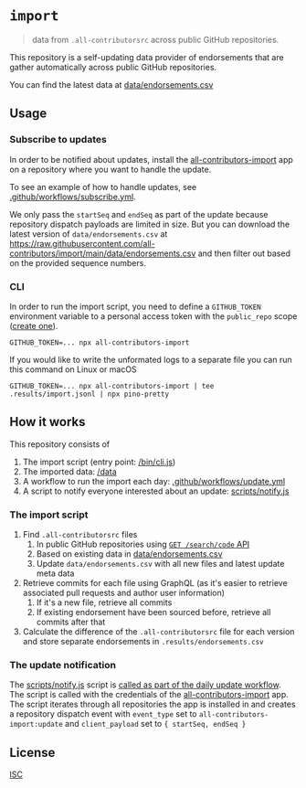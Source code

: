 # `import`

> data from `.all-contributorsrc` across public GitHub repositories. 

This repository is a self-updating data provider of endorsements that are gather automatically across public GitHub repositories.

You can find the latest data at [data/endorsements.csv](data/endorsements.csv)

## Usage

### Subscribe to updates

In order to be notified about updates, install the [all-contributors-import](https://github.com/apps/all-contributors-import) app on a repository where you want to handle the update.

To see an example of how to handle updates, see [.github/workflows/subscribe.yml](.github/workflows/subscribe.yml).

We only pass the `startSeq` and `endSeq` as part of the update because repository dispatch payloads are limited in size. But you can download the latest version of `data/endorsements.csv` at https://raw.githubusercontent.com/all-contributors/import/main/data/endorsements.csv and then filter out based on the provided sequence numbers.

### CLI

In order to run the import script, you need to define a `GITHUB_TOKEN` environment variable to a personal access token with the `public_repo` scope ([create one](https://github.com/settings/tokens/new?scopes=public_repo&description=all-contributors-import-script)).

```
GITHUB_TOKEN=... npx all-contributors-import
```

If you would like to write the unformated logs to a separate file you can run this command on Linux or macOS

```
GITHUB_TOKEN=... npx all-contributors-import | tee .results/import.jsonl | npx pino-pretty
```

## How it works

This repository consists of 

1. The import script (entry point: [/bin/cli.js](/bin/cli.js))
2. The imported data: [/data](/data)
3. A workflow to run the import each day: [.github/workflows/update.yml](.github/workflows/update.yml)
4. A script to notify everyone interested about an update: [scripts/notify.js](scripts/notify.js)

### The import script

1. Find `.all-contributorsrc` files
   1. In public GitHub repositories using [`GET /search/code` API](https://docs.github.com/rest/search#search-code)
   2. Based on existing data in [data/endorsements.csv](data/endorsements.csv)
   3. Update `data/endorsements.csv` with all new files and latest update meta data
2. Retrieve commits for each file using GraphQL (as it's easier to retrieve associated pull requests and author user information)
   1. If it's a new file, retrieve all commits
   2. If existing endorsement have been sourced before, retrieve all commits after that
3. Calculate the difference of the `.all-contributorsrc` file for each version and store separate endorsements in `.results/endorsements.csv`

### The update notification

The [scripts/notify.js](scripts/notify.js) script is [called as part of the daily update workflow](https://github.com/all-contributors/import/blob/4999950a419c25072f5c94aba7dc91ac9ba74fb9/.github/workflows/update.yml#L34-L40). The script is called with the credentials of the [all-contributors-import](https://github.com/apps/all-contributors-import) app. The script iterates through all repositories the app is installed in and creates a repository dispatch event with `event_type` set to `all-contributors-import:update` and `client_payload` set to `{ startSeq, endSeq }`

## License

[ISC](LICENSE)
